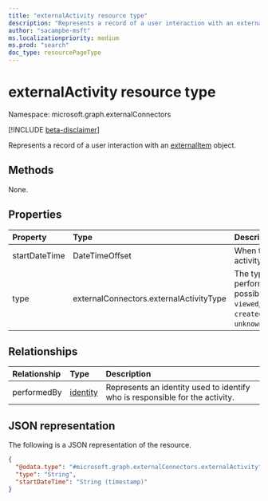```yaml
---
title: "externalActivity resource type"
description: "Represents a record of a user interaction with an externalItem object."
author: "sacampbe-msft"
ms.localizationpriority: medium
ms.prod: "search"
doc_type: resourcePageType
---
```


# externalActivity resource type

Namespace: microsoft.graph.externalConnectors

[!INCLUDE [beta-disclaimer](../../includes/beta-disclaimer.md)]

Represents a record of a user interaction with an [externalItem](externalconnectors-externalitem.md) object.

## Methods
None.


## Properties
|Property|Type|Description|
|:---|:---|:---|
|startDateTime|DateTimeOffset|When the particular activity occurred.|
|type|externalConnectors.externalActivityType|The type of activity performed. The possible values are: `viewed`, `modified`, `created`, `commented`, `unknownFutureValue`.|

## Relationships
|Relationship|Type|Description|
|:---|:---|:---|
|performedBy|[identity](../resources/externalconnectors-identity.md)|Represents an identity used to identify who is responsible for the activity.|

## JSON representation
The following is a JSON representation of the resource.
<!-- {
  "blockType": "resource",
  "@odata.type": "microsoft.graph.externalConnectors.externalActivity"
}
-->
``` json
{
  "@odata.type": "#microsoft.graph.externalConnectors.externalActivity",
  "type": "String",
  "startDateTime": "String (timestamp)"
}
```
